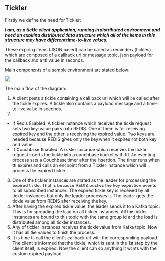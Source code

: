 


Tickler
-----------------
Firstly we define the need for Tickler: 

***I am, as a tickle client application, running in distributed environment and need an expiring distributed data structure which all of the items in this structure may have different time-to-live values.***

These expiring items (JSON based) can be called as reminders (tickles) which are composed of a callback url or message topic, json payload for the callback and a ttl value in seconds.

Main components of a sample environment are stated below:

<img src="https://i.ibb.co/4ZgNm75/tickler-2.png"/>

The main flow of the diagram:

 1. A client posts a tickle containing a call back url which will be called after the tickle expires. A tickle also contains a payload message and a time-to-live value in seconds. 
 2. 
 * If Redis Enabled: A tickler instance which receives the tickle request sets two key-value pairs onto REDIS. One of them is for receiving expired key and the other is receiving the expired value. Two keys are needed because REDIS gives only the key when it expires not both key and value.
 * If Couchbase Enabled: A tickler instance which receives the tickle request inserts the tickle into a couchbase bucket with ttl. An eventing process sets a Couchbase timer after the insertion. The timer runs when ttl expires and calls an endpoint from a Tickler instance which will process the expired tickle.
 3. One of the tickler instances are stated as the leader for processing the expired tickle. That is because REDIS pushes the key expiration events to all subscribed instances. The expired tickle key is received by all tickler instances but only the leader processes it. The leader gets the tickle value from REDIS after receiving the key.
 4. After having the expired tickle value, the leader sends it to a Kafka topic. This is for spreading the load on all tickler instances. All the tickler instances are bound to this topic with the same group id and the load is distributed among all tickler instances.
 5. Any of tickler instances receives the tickle value from Kafka topic. Now it has all the values to finish the process.
 6. It is time to call the client's callback url with the corresponding payload. The client is informed that the tickle, which is sent in the 1st step by the client itself, is expired. Now the client can do anything it wants with the custom expired payload.
